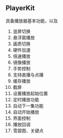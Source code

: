 ## PlayerKit

具备播放器基本功能，以及
1. 竖屏切换
2. 悬浮窗播放
3. 画质切换
4. 硬件加速
5. 倍速播放
6. 镜像播放
7. 手势控制
8. 支持直播与点播
9. 缓存播放
10. 截屏
11. 设置播放起始位置
12. 定时播放功能
13. 自动下一集功能
14. 自动开始播放
15. 界面控制
16. 播放回调
17. 雪碧图、关键点


